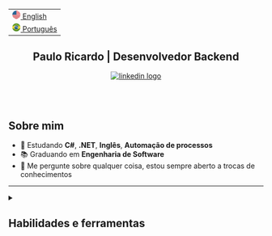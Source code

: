 <html>

<table>
 <tr><td><a href="README-en.md"><img src="./assets/us_flag.png" alt="US flag" width="17px"> English</a></td></tr>
 <tr><td><a href="https://github.com/Paulo-Ricard0"><img src="./assets/br_flag.png" alt="Brazil flag" width="17px"> Português</a></td></tr>
</table>

<div id="header">
<h2 align="center">
Paulo Ricardo | Desenvolvedor Backend
</h2>
</div>


<div id="badges" align="center">
  <a target="_blank" href="https://www.linkedin.com/in/paulo-ricardo-magalh%C3%A3es">
    <img src="https://img.shields.io/static/v1?message=LinkedIn&logo=linkedin&label=&color=4089ea&logoColor=white&labelColor=&style=for-the-badge" alt="linkedin logo"/>
  </a>
  </a>
</div>

</br></br>

## Sobre mim

- 🌱 Estudando **C#**, **.NET**, **Inglês**, **Automação de processos**
- 📚 Graduando em **Engenharia de Software**
- 💬 Me pergunte sobre qualquer coisa, estou sempre aberto a trocas de conhecimentos

---
<details>
 <summary>
 <h2>Habilidades e ferramentas</h2>
 </summary>

### Linguagens de Programação
- **C#**
- **JavaScript**
- **TypeScript**

### Frameworks e Plataformas
- **.NET**
- **ASP.NET Core**
- **Entity Framework Core**

### Testes Automatizados
- **xUnit**

### Bancos de Dados
- **SQLServer**
- **MySQL**
- **PostgreSQL**

### Versionamento de código
- **Git**

### Virtualização e Containers
- **Docker**

### Mensageria
- **RabbitMQ**

### Cloud
- **AWS**
- **Google Cloud**
</details>

</html>
